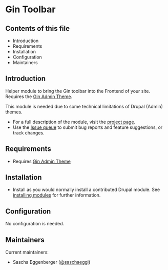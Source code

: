 # Gin Toolbar

## Contents of this file

 - Introduction
 - Requirements
 - Installation
 - Configuration
 - Maintainers
## Introduction

Helper module to bring the Gin toolbar into the Frontend of your site. Requires the [Gin Admin Theme](https://drupal.org/project/gin).

This module is needed due to some technical limitations of
Drupal (Admin) themes.

- For a full description of the module, visit the [project page](https://www.drupal.org/project/gin_toolbar).
- Use the [Issue queue](https://www.drupal.org/project/issues/gin_toolbar) to submit bug reports and feature suggestions, or track changes.

## Requirements

- Requires [Gin Admin Theme](https://www.drupal.org/project/gin)

## Installation

 - Install as you would normally install a contributed Drupal module. See [installing modules](https://www.drupal.org/node/895232) for further information.

## Configuration

No configuration is needed.

## Maintainers

Current maintainers:
 * Sascha Eggenberger ([@saschaeggi](https://www.drupal.org/u/saschaeggi))

